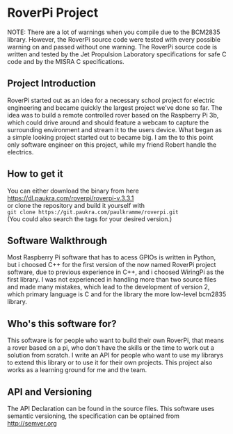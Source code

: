 # RoverPi Project
NOTE: There are a lot of warnings when you compile due to the BCM2835 library. However, the RoverPi source code were tested with every possible warning on and passed without one warning.
The RoverPi source code is written and tested by the Jet Propulsion Laboratory specifications for safe C code and by the MISRA C specifications. 

## Project Introduction
RoverPi started out as an idea for a necessary school project for electric engineering and became quickly the largest project we've done so far. The idea was to build a remote controlled rover based on the Raspberry Pi 3b, which could drive around and should feature a webcam to capture the surrounding environment and stream it to the users device. What began as a simple looking project started out to became big. I am the to this point only software engineer on this project, while my friend Robert handle the electrics. 

## How to get it
You can either download the binary from here  
https://dl.paukra.com/roverpi/roverpi-v.3.3.1  
or clone the repository and build it yourself with  
`git clone https://git.paukra.com/paulkramme/roverpi.git`  
(You could also search the tags for your desired version.)

## Software Walkthrough
Most Raspberry Pi software that has to acess GPIOs is written in Python, but i choosed C++ for the first version of the now named RoverPi project software, due to previous experience in C++, and i choosed WiringPi as the first library. I was not experienced in handling more than two source files and made many mistakes, which lead to the development of version 2, which primary language is C and for the library the more low-level bcm2835 library.  

## Who's this software for?
This software is for people who want to build their own RoverPi, that means a rover based on a pi, who don't have the skills or the time to work out a solution from scratch. I write an API for people who want to use my librarys to extend this library or to use it for their own projects. This project also works as a learning ground for me and the team.

## API and Versioning
The API Declaration can be found in the source files.
This software uses semantic versioning, the specification can be optained from  
http://semver.org